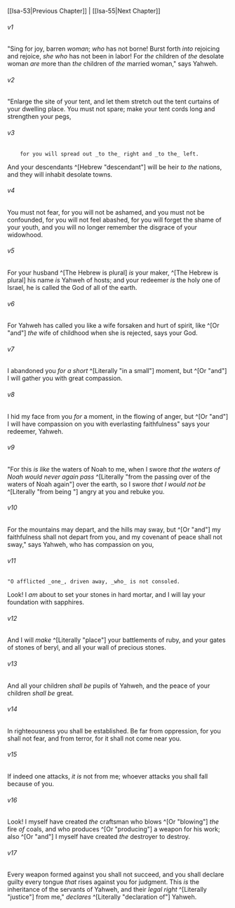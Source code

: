 ﻿---
aliases:
  - Isaiah 54
---

[[Isa-53|Previous Chapter]] | [[Isa-55|Next Chapter]]

###### v1
"Sing for joy, barren _woman_; _who_ has not borne!
Burst forth _into_ rejoicing and rejoice, _she who_ has not been in labor!
For _the_ children of _the_ desolate woman _are_ more than _the_ children of _the_ married woman," says Yahweh.

###### v2
"Enlarge the site of your tent,
and let them stretch out the tent curtains of your dwelling place.
You must not spare; make your tent cords long
and strengthen your pegs,

###### v3
        for you will spread out _to the_ right and _to the_ left.
And your descendants ^[Hebrew "descendant"] will be heir _to the_ nations,
and they will inhabit desolate towns.

###### v4
You must not fear, for you will not be ashamed,
and you must not be confounded, for you will not feel abashed,
for you will forget the shame of your youth,
and you will no longer remember the disgrace of your widowhood.

###### v5
For your husband ^[The Hebrew is plural] _is_ your maker, ^[The Hebrew is plural] his name _is_ Yahweh of hosts;
and your redeemer _is_ the holy one of Israel, he is called the God of all of the earth.

###### v6
For Yahweh has called you like a wife forsaken and hurt of spirit,
like ^[Or "and"] _the_ wife of childhood when she is rejected, says your God.

###### v7
I abandoned you _for a short_ ^[Literally "in a small"] moment,
but ^[Or "and"] I will gather you with great compassion.

###### v8
I hid my face from you _for_ a moment, in the flowing of anger,
but ^[Or "and"] I will have compassion on you with everlasting faithfulness" says your redeemer, Yahweh.

###### v9
"For this _is like_ the waters of Noah to me,
when I swore _that the waters of Noah would never again pass_ ^[Literally "from the passing over of the waters of Noah again"] over the earth,
so I swore _that I would not be_ ^[Literally "from being "] angry at you and rebuke you.

###### v10
For the mountains may depart,
and the hills may sway,
but ^[Or "and"] my faithfulness shall not depart from you,
and my covenant of peace shall not sway,"
says Yahweh, who has compassion on you,

###### v11
    "O afflicted _one_, driven away, _who_ is not consoled.
Look! I _am_ about to set your stones in hard mortar,
and I will lay your foundation with sapphires.

###### v12
And I will _make_ ^[Literally "place"] your battlements of ruby,
and your gates of stones of beryl,
and all your wall of precious stones.

###### v13
And all your children _shall be_ pupils of Yahweh,
and the peace of your children _shall be_ great.

###### v14
In righteousness you shall be established.
Be far from oppression, for you shall not fear,
and from terror, for it shall not come near you.

###### v15
If indeed one attacks, _it is_ not from me;
whoever attacks you shall fall because of you.

###### v16
Look! I myself have created _the_ craftsman who blows ^[Or "blowing"] _the_ fire _of_ coals,
and who produces ^[Or "producing"] a weapon for his work;
also ^[Or "and"] I myself have created _the_ destroyer to destroy.

###### v17
Every weapon formed against you shall not succeed,
and you shall declare guilty every tongue _that_ rises against you for judgment.
This _is_ the inheritance of the servants of Yahweh,
and their _legal right_ ^[Literally "justice"] from me,"
_declares_ ^[Literally "declaration of"] Yahweh.